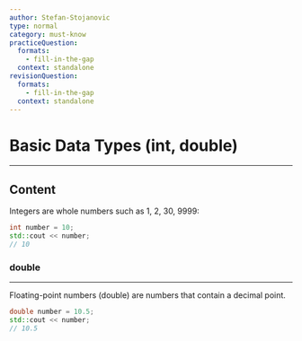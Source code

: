 ```yaml
---
author: Stefan-Stojanovic
type: normal
category: must-know
practiceQuestion:
  formats:
    - fill-in-the-gap
  context: standalone
revisionQuestion:
  formats:
    - fill-in-the-gap
  context: standalone
---
```


# Basic Data Types (int, double)

---

## Content

Integers are whole numbers such as 1, 2, 30, 9999:
```cpp
int number = 10;
std::cout << number;
// 10
```

### double
---

Floating-point numbers (double) are numbers that contain a decimal point.
```cpp
double number = 10.5;
std::cout << number; 
// 10.5
```
